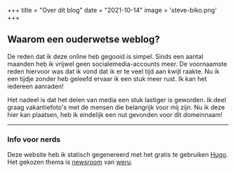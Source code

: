 +++
title = "Over dit blog"
date = "2021-10-14"
image = 'steve-biko.png'
+++

## Waarom een ouderwetse weblog?

De reden dat ik deze online heb gegooid is simpel. Sinds een aantal maanden heb ik vrijwel geen socialemedia-accounts meer. De voornaamste reden hiervoor was dat ik vond dat ik er te veel tijd aan kwijt raakte. Nu ik een tijdje zonder heb geleefd ervaar ik een stuk meer rust. Ik kan het iedereen aanraden!

Het nadeel is dat het delen van media een stuk lastiger is geworden. Ik deel graag vakantiefoto's met de mensen die belangrijk voor mij zijn. Nu ik deze hier kan plaatsen, heb ik eindelijk een nut gevonden voor dit domeinnaam!

---

### Info voor nerds

Deze website heb ik statisch gegenereerd met het gratis te gebruiken [Hugo](https://gohugo.io). Het gekozen thema is [newsroom](https://themes.gohugo.io/themes/newsroom/) van [weru](https://github.com/onweru).
